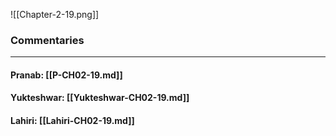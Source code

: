 ![[Chapter-2-19.png]]

### Commentaries

---

#### Pranab: [[P-CH02-19.md]]

#### Yukteshwar: [[Yukteshwar-CH02-19.md]]

#### Lahiri: [[Lahiri-CH02-19.md]]
